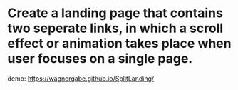 # Create a landing page that contains two seperate links, in which a scroll effect or animation takes place when user focuses on a single page. 

demo: https://wagnergabe.github.io/SplitLanding/